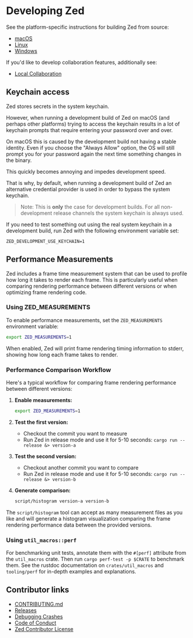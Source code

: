 # Developing Zed

See the platform-specific instructions for building Zed from source:

- [macOS](./development/macos.md)
- [Linux](./development/linux.md)
- [Windows](./development/windows.md)

If you'd like to develop collaboration features, additionally see:

- [Local Collaboration](./development/local-collaboration.md)

## Keychain access

Zed stores secrets in the system keychain.

However, when running a development build of Zed on macOS (and perhaps other
platforms) trying to access the keychain results in a lot of keychain prompts
that require entering your password over and over.

On macOS this is caused by the development build not having a stable identity.
Even if you choose the "Always Allow" option, the OS will still prompt you for
your password again the next time something changes in the binary.

This quickly becomes annoying and impedes development speed.

That is why, by default, when running a development build of Zed an alternative
credential provider is used in order to bypass the system keychain.

> Note: This is **only** the case for development builds. For all non-development
> release channels the system keychain is always used.

If you need to test something out using the real system keychain in a
development build, run Zed with the following environment variable set:

```
ZED_DEVELOPMENT_USE_KEYCHAIN=1
```

## Performance Measurements

Zed includes a frame time measurement system that can be used to profile how long it takes to render each frame. This is particularly useful when comparing rendering performance between different versions or when optimizing frame rendering code.

### Using ZED_MEASUREMENTS

To enable performance measurements, set the `ZED_MEASUREMENTS` environment variable:

```sh
export ZED_MEASUREMENTS=1
```

When enabled, Zed will print frame rendering timing information to stderr, showing how long each frame takes to render.

### Performance Comparison Workflow

Here's a typical workflow for comparing frame rendering performance between different versions:

1. **Enable measurements:**

   ```sh
   export ZED_MEASUREMENTS=1
   ```

2. **Test the first version:**

   - Checkout the commit you want to measure
   - Run Zed in release mode and use it for 5-10 seconds: `cargo run --release &> version-a`

3. **Test the second version:**

   - Checkout another commit you want to compare
   - Run Zed in release mode and use it for 5-10 seconds: `cargo run --release &> version-b`

4. **Generate comparison:**

   ```sh
   script/histogram version-a version-b
   ```

The `script/histogram` tool can accept as many measurement files as you like and will generate a histogram visualization comparing the frame rendering performance data between the provided versions.

### Using `util_macros::perf`

For benchmarking unit tests, annotate them with the `#[perf]` attribute from the `util_macros` crate. Then run `cargo
perf-test -p $CRATE` to benchmark them. See the rustdoc documentation on `crates/util_macros` and `tooling/perf` for
in-depth examples and explanations.

## Contributor links

- [CONTRIBUTING.md](https://github.com/zed-industries/zed/blob/main/CONTRIBUTING.md)
- [Releases](./development/releases.md)
- [Debugging Crashes](./development/debugging-crashes.md)
- [Code of Conduct](https://zed.dev/code-of-conduct)
- [Zed Contributor License](https://zed.dev/cla)
